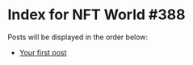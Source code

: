 # Index for NFT World #388
Posts will be displayed in the order below:

- [Your first post](./001-first.md)

